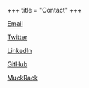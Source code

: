 +++
title = "Contact"
+++

[Email](mailto:veronika.snoj@gmail.com)

[Twitter](https://twitter.com/veronikasnoj?lang=en)

[LinkedIn](https://www.linkedin.com/in/veronica-snoj-44bab7109/)

[GitHub](https://github.com/knjigica)

[MuckRack](https://muckrack.com/veronica-snoj)


